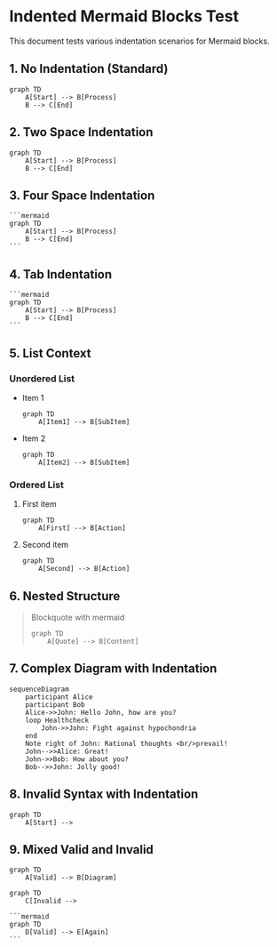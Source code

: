 # Indented Mermaid Blocks Test

This document tests various indentation scenarios for Mermaid blocks.

## 1. No Indentation (Standard)

```mermaid
graph TD
    A[Start] --> B[Process]
    B --> C[End]
```

## 2. Two Space Indentation

  ```mermaid
  graph TD
      A[Start] --> B[Process]
      B --> C[End]
  ```

## 3. Four Space Indentation

    ```mermaid
    graph TD
        A[Start] --> B[Process]
        B --> C[End]
    ```

## 4. Tab Indentation

	```mermaid
	graph TD
	    A[Start] --> B[Process]
	    B --> C[End]
	```

## 5. List Context

### Unordered List

- Item 1
  ```mermaid
  graph TD
      A[Item1] --> B[SubItem]
  ```

- Item 2
    ```mermaid
    graph TD
        A[Item2] --> B[SubItem]
    ```

### Ordered List

1. First item
   ```mermaid
   graph TD
       A[First] --> B[Action]
   ```

2. Second item
     ```mermaid
     graph TD
         A[Second] --> B[Action]
     ```

## 6. Nested Structure

> Blockquote with mermaid
> 
> ```mermaid
> graph TD
>     A[Quote] --> B[Content]
> ```

## 7. Complex Diagram with Indentation

  ```mermaid
  sequenceDiagram
      participant Alice
      participant Bob
      Alice->>John: Hello John, how are you?
      loop Healthcheck
          John->>John: Fight against hypochondria
      end
      Note right of John: Rational thoughts <br/>prevail!
      John-->>Alice: Great!
      John->>Bob: How about you?
      Bob-->>John: Jolly good!
  ```

## 8. Invalid Syntax with Indentation

  ```mermaid
  graph TD
      A[Start] -->
  ```

## 9. Mixed Valid and Invalid

```mermaid
graph TD
    A[Valid] --> B[Diagram]
```

  ```mermaid
  graph TD
      C[Invalid -->
  ```

    ```mermaid
    graph TD
        D[Valid] --> E[Again]
    ```